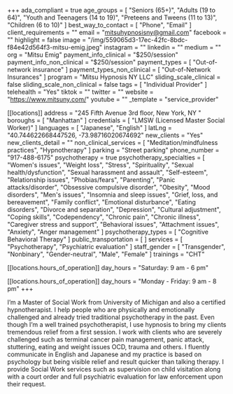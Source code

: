 +++
ada_compliant = true
age_groups = [
  "Seniors (65+)",
  "Adults (19 to 64)",
  "Youth and Teenagers (14 to 19)",
  "Preteens and Tweens (11 to 13)",
  "Children (6 to 10)"
]
best_way_to_contact = [ "Phone", "Email" ]
client_requirements = ""
email = "mitsuhypnosisny@gmail.com"
facebook = ""
highlight = false
image = "/img/559065d3-17ec-42fc-8bdc-f84e42d564f3-mitsu-emig.jpeg"
instagram = ""
linkedin = ""
medium = ""
org = "Mitsu Emig"
payment_info_clinical = "$250/session"
payment_info_non_clinical = "$250/session"
payment_types = [ "Out-of-network insurance" ]
payment_types_non_clinical = [ "Out-of-Network Insurances" ]
program = "Mitsu Hypnosis NY LLC"
sliding_scale_clinical = false
sliding_scale_non_clinical = false
tags = [ "Individual Provider" ]
telehealth = "Yes"
tiktok = ""
twitter = ""
website = "https://www.mitsuny.com/"
youtube = ""
_template = "service_provider"

[[locations]]
address = "245 Fifth Avenue 3rd floor, New York, NY "
boroughs = [ "Manhattan" ]
credentials = [ "LMSW (Licensed Master Social Worker)" ]
languages = [ "Japanese", "English" ]
latLng = "40.744622668447526, -73.98716020674692"
new_clients = "Yes"
new_clients_detail = ""
non_clinical_services = [ "Meditation/mindfulness practices", "Hypnotherapy" ]
parking = "Street parking"
phone_number = "917-488-6175"
psychotherapy = true
psychotherapy_specialties = [
  "Women's issues",
  "Weight loss",
  "Stress",
  "Spirituality",
  "Sexual health/dysfunction",
  "Sexual harassment and assault",
  "Self-esteem",
  "Relationship issues",
  "Phobias/fears",
  "Parenting",
  "Panic attacks/disorder",
  "Obsessive compulsive disorder",
  "Obesity",
  "Mood disorders",
  "Men's issues",
  "Insomnia and sleep issues",
  "Grief, loss, and bereavement",
  "Family conflict",
  "Emotional disturbance",
  "Eating disorders",
  "Divorce and separation",
  "Depression",
  "Cultural adjustment",
  "Coping skills",
  "Codependency",
  "Chronic pain",
  "Chronic illness",
  "Caregiver stress and support",
  "Behavioral issues",
  "Attachment issues",
  "Anxiety",
  "Anger management"
]
psychotherapy_types = [ "Cognitive Behavioral Therapy" ]
public_transportation = [ ]
services = [ "Psychotherapy", "Psychiatric evaluation" ]
staff_gender = [
  "Transgender",
  "Nonbinary",
  "Gender-neutral",
  "Male",
  "Female"
]
trainings = "CHT"

  [[locations.hours_of_operation]]
  day_hours = "Saturday: 9 am - 6 pm"

  [[locations.hours_of_operation]]
  day_hours = "Monday - Friday: 9 am - 8 pm"
+++

I’m a Master of Social Work from University of Michigan and also a certified hypnotherapist. I help people who are physically and emotionally challenged and already tried traditional psychotherapy in the past. Even though I’m a well trained psychotherapist, I use hypnosis to bring my clients tremendous relief from a first session. I work with clients who are severely challenged such as terminal cancer pain management, panic attack, stuttering, eating and weight issues OCD, trauma and others. I fluently communicate in English and Japanese and my practice is based on psychology but being visible relief and result quicker than talking therapy. I provide Social Work services such as supervision on child visitation along with a court order and full psychiatric evaluation for law enforcement upon their request.
